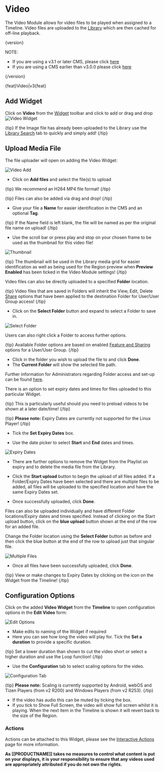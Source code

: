 # Video 

The Video Module allows for video files to be played when assigned to a Timeline. Video files are uploaded to the [Library](media_library) which are then cached for off-line playback.

{version}

NOTE:

- If you are using a v3.1 or later CMS, please click [here](media_module_video.html)
- If you are using a CMS earlier than v3.0.0 please click [here](media_module_video_2.html)

{/version}

{feat}Video|v3{feat}

## Add Widget

Click on **Video** from the [Widget](layouts_widgets.html) toolbar and click to add or drag and drop ![Video Widget](img/v2_media_video_widget.png)

{tip}
If the Image file has already been uploaded to the Library use the [Library Search](layouts_library_search.html) tab to quickly and simply add!
{/tip}

## Upload Media File

The file uploader will open on adding the Video Widget:

![Video Add](img/v3_media_video_upload.png)

- Click on **Add files** and select the file(s) to upload

{tip}
We recommend an H264 MP4 file format!
{/tip}

{tip}
Files can also be added via drag and drop!
{/tip}

- Give your file a **Name** for easier identification in the CMS and an optional **Tag**.

{tip}
If the Name field is left blank, the file will be named as per the original file name on upload!
{/tip}

- Use the scroll bar or press play and stop on your chosen frame to be used as the thumbnail for this video file!

![Thumbnail](img/v3_media_video_thumbnail.png)

{tip}
The thumbnail will be used in the Library media grid for easier identification as well as being used for the Region preview when **Preview Enabled** has been ticked in the Video Module settings!
{/tip}

Video files can also be directly uploaded to a specified **Folder** location.

{tip}
Video files that are saved in Folders will inherit the View, Edit, Delete [Share](users_features_and_sharing.html) options that have been applied to the destination Folder for User/User Group access!
{/tip}

- Click on the **Select Folder** button and expand to select a Folder to save in.

![Select Folder](img\v3_media_video_select_folder.png)

Users can also right click a Folder to access further options.

{tip}
Available Folder options are based on enabled [Feature and Sharing](users_features_and_sharing.html) options for a User/User Group.
{/tip}

- Click in the folder you wish to upload the file to and click **Done**. 
- The **Current Folder** will show the selected file path.

Further information for Administrators regarding Folder access and set-up can be found [here](https://xibosignage.com/manual/en/tour_folders).

There is an option to set expiry dates and times for files uploaded to this particular Widget.

{tip}
This is particularly useful should you need to preload videos to be shown at a later date/time!
{/tip}

{tip}
**Please note:** Expiry Dates are currently not supported for the Linux Player!
{/tip}

- Tick the **Set Expiry Dates** box.

- Use the date picker to select **Start** and **End** dates and times.

![Expiry Dates](img\v3_media_video_expiry_dates.png)

- There are further options to remove the Widget from the Playlist on expiry and to delete the media file from the Library.


- Click the **Start upload** button to begin the upload of all files added. If a Folder/Expiry Dates have been selected and there are multiple files to be added, all files will be uploaded to the specified location and have the same Expiry Dates set.
- Once successfully uploaded, click **Done**.

Files can also be uploaded individually and have different Folder locations/Expiry dates and times specified.
Instead of clicking on the Start upload button, click on the **blue upload** button shown at the end of the row for an added file. 

Change the Folder location using the **Select Folder** button as before and then click the blue button at the end of the row to upload just that singular file.

![Multiple Files](img/v3_media_video_multiple_files.png)

- Once all files have been successfully uploaded, click **Done**.

{tip}
View or make changes to Expiry Dates by clicking on the icon on the Widget from the Timeline!
{/tip}

## Configuration Options

Click on the added **Video Widget** from the **Timeline** to open configuration options in the **Edit Video** form:

![Edit Options](img\v3_media_video_edit_options.png)

- Make edits to naming of the Widget if required
- Here you can see how long the video will play for. Tick the **Set a duration** to provide a specific duration.


{tip}
Set a lower duration than shown to cut the video short or select a higher duration and use the Loop function!
{/tip}

- Use the **Configuration** tab to select scaling options for the video.

![Configuration Tab](img/v3_media_video_configuration_tab.png)

{tip}
**Please note:** Scaling is currently supported by Android, webOS and Tizen Players (from v2 R200) and Windows Players (from v2 R253).
{/tip} 

- If the video has audio this can be muted by ticking the box.
- If you tick to Show Full Screen, the video will show full screen whilst it is playing. When the next item in the Timeline is shown it will revert back to the size of the Region.

### Actions

Actions can be attached to this Widget, please see the [Interactive Actions](layouts_interactive_actions.html) page for more information.



**As [[PRODUCTNAME]] takes no measures to control what content is put on your displays, it is your responsibility to ensure that any videos used are appropriately attributed if you do not own the rights.**